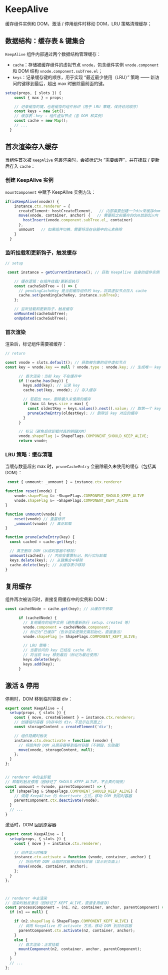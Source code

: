 # KeepAlive
缓存组件实例和 DOM，激活 / 停用组件时移动 DOM，LRU 策略清理缓存；

## 数据结构：缓存表 & 键集合
`KeepAlive` 组件内部通过两个数据结构管理缓存：
 - `cache`：存储被缓存组件的虚拟节点 `vnode`，包含组件实例 `vnode.component` 和 DOM 结构 `vnode.component.subTree.el`；
 - `keys`：记录缓存键的顺序，用于实现 “最近最少使用（LRU）” 策略 —— 新访问的键移到最后，超出 max 时删除最前面的键。
```ts
setup(props, { slots }) {
    const { max } = props;

    // 记录缓存的键，也是缓存的组件标识（用于 LRU 策略，保持访问顺序）
    const keys = new Set(); 
    // 缓存表：key → 组件虚拟节点（含 DOM 和实例）
    const cache = new Map(); 
    // ...
  }
```

## 首次渲染存入缓存
当组件首次被 `KeepAlive` 包裹渲染时，会被标记为 “需要缓存”，并在挂载 / 更新后存入 `cache`：

### 创建 KeepAlive 实例
`mountComponent` 中赋予 KeepAlive 实例方法：
```ts
if(isKeepAlive(vnode)) {
    instance.ctx.renderer = {
      createElement: hostCreateElement,   // 内部需要创建一个div来缓存dom
      move(vnode, container, anchor) {   // 需要把之前缓存的dom放到div内
        hostInsert(vnode.component.subTree.el, container)
      },
      unmount   // 如果组件切换，需要将现在容器中的元素移除
    }
  }
```

### 监听挂载和更新钩子，触发缓存
```ts
// setup

 const instance = getCurrentInstance(); // 获取 KeepAlive 自身的组件实例

    // 缓存逻辑：在组件挂载/更新后执行
    const cacheSubTree = () => {
      // pendingCacheKey 是当前缓存组件的 key，将其虚拟节点存入 cache
      cache.set(pendingCacheKey, instance.subTree);
    };

    // 监听挂载和更新钩子，触发缓存
    onMounted(cacheSubTree);
    onUpdated(cacheSubTree);
```

### 首次渲染
渲染后，标记组件需要被缓存：
```ts
// return

const vnode = slots.default(); // 获取被包裹的组件虚拟节点
const key = vnode.key == null ? vnode.type : vnode.key; // 生成唯一 key

      // 首次渲染：当前 key 不在缓存中
      if (!cache.has(key)) {
        keys.add(key); // 记录 key
        cache.set(key, vnode); // 存入缓存

        // 若超出 max，删除最久未使用的缓存
        if (max && keys.size > max) {
          const oldestKey = keys.values().next().value; // 取第一个 key（最久未用）
          pruneCacheEntry(oldestKey); // 删除该 key 对应的缓存
        }
      }

      // 标记（避免后续卸载时真的销毁DOM）
      vnode.shapeFlag |= ShapeFlags.COMPONENT_SHOULD_KEEP_ALIVE;
      return vnode;
```

### LRU 策略：缓存清理
当缓存数量超出 max 时，`pruneCacheEntry` 会删除最久未使用的缓存（包括其 DOM）：
```ts
 const { unmount: _unmount } = instance.ctx.renderer

function reset(vnode) {
    vnode.shapeFlag &= ~ShapeFlags.COMPONENT_SHOULD_KEEP_ALIVE
    vnode.shapeFlag &= ~ShapeFlags.COMPONENT_KEPT_ALIVE
}

function unmount(vnode) {
    reset(vnode) // 重置标识
    _unmount(vnode) // 真正卸载
}

function pruneCacheEntry(key) {
  const cached = cache.get(key);

  // 真正删除 DOM（从临时容器中移除）
  unmount(cached); // 内部会重置标记，执行实际卸载
  keys.delete(key); // 从键集合中移除
  cache.delete(key); // 从缓存表中移除
}
```


## 复用缓存
组件再次被访问时，直接复用缓存中的实例和 DOM：
```ts
const cacheVNode = cache.get(key); // 从缓存中获取

      if (cacheVNode) {
        // 复用缓存的组件实例（避免重新执行 setup、created 等）
        vnode.component = cacheVNode.component;
        // 标记为“已缓存”（告诉渲染逻辑无需初始化，直接激活）
        vnode.shapeFlag |= ShapeFlags.COMPONENT_KEPT_ALIVE;

        // LRU 策略：
        // 当要访问的 key 已经在 cache 时，
        // 将当前 key 移到最后（标记为最近使用）
        keys.delete(key);
        keys.add(key);
      }
```


## 激活 & 停用
停用时，DOM 移到临时容器 div：
```ts
export const KeepAlive = {
  setup(props, { slots }) {
    const { move, createElement } = instance.ctx.renderer;
    // 创建临时容器（内存中的 div，不显示在页面上）
    const storageContent = createElement('div');

    // 组件隐藏时触发
    instance.ctx.deactivate = function (vnode) {
      // 将组件的 DOM 从原容器移到临时容器（不销毁，仅隐藏）
      move(vnode, storageContent, null);
    };
  }
};


// renderer 中的主卸载
// 卸载时触发停用（因标记了 SHOULD_KEEP_ALIVE，不会真的销毁）
const unmount = (vnode, parentComponent) => {
  if (shapeFlag & ShapeFlags.COMPONENT_SHOULD_KEEP_ALIVE) {
    // 调用 KeepAlive 的 deactivate 方法，移动 DOM 到临时容器
    parentComponent.ctx.deactivate(vnode);
  }
  // ...
}
```
激活时，DOM 回到原容器
```ts
export const KeepAlive = {
  setup(props, { slots }) {
    const { move } = instance.ctx.renderer;

    // 组件显示时触发
    instance.ctx.activate = function (vnode, container, anchor) {
      // 将组件的 DOM 从临时容器移回目标容器（显示到页面上）
      move(vnode, container, anchor);
    };
  }
};



// renderer 中主渲染
// 渲染时触发激活（因标记了 KEPT_ALIVE，直接复用缓存）
const processComponent = (n1, n2, container, anchor, parentComponent) => {
  if (n1 == null) {

    if (n2.shapeFlag & ShapeFlags.COMPONENT_KEPT_ALIVE) {
      // 调用 KeepAlive 的 activate 方法，移动 DOM 到目标容器
      parentComponent.ctx.activate(n2, container, anchor);
    } 
    else {
      // 首次渲染：正常挂载
      mountComponent(n2, container, anchor, parentComponent);
    }
  }
  // ...
};
```